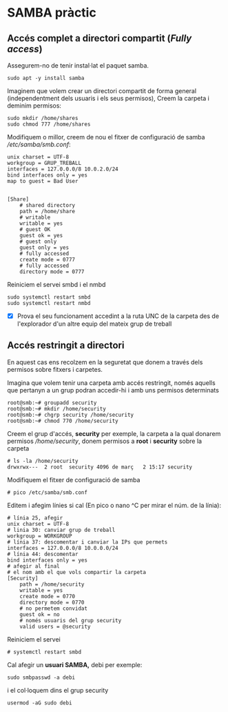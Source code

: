 # SAMBA pràctic

## Accés complet a directori compartit \(_Fully access_\)

Assegurem-no de tenir instal·lat el paquet samba.

```text
sudo apt -y install samba
```

Imaginem que volem crear un directori compartit de forma general \(independentment dels usuaris i els seus permisos\), Creem la carpeta i deminim permisos:

```text
sudo mkdir /home/shares
sudo chmod 777 /home/shares
```

Modifiquem o millor, creem de nou el fitxer de configuració de samba _/etc/samba/smb.conf_:

```text
unix charset = UTF-8
workgroup = GRUP_TREBALL
interfaces = 127.0.0.0/8 10.0.2.0/24
bind interfaces only = yes
map to guest = Bad User


[Share]
    # shared directory
    path = /home/share
    # writable
    writable = yes
    # guest OK
    guest ok = yes
    # guest only
    guest only = yes
    # fully accessed
    create mode = 0777
    # fully accessed
    directory mode = 0777
```

Reiniciem el servei smbd i el nmbd

```text
sudo systemctl restart smbd
sudo systemctl restart nmbd
```

* [x] Prova el seu funcionament accedint a la ruta UNC de la carpeta des de l'explorador d'un altre equip del mateix grup de treball



## Accés restringit a directori

En aquest cas ens recolzem en la seguretat que donem a través dels permisos sobre fitxers i carpetes.

Imagina que volem tenir una carpeta amb accés restringit, només aquells que pertanyn a un grup podran accedir-hi i amb uns permisos determinats

```text
root@smb:~# groupadd security
root@smb:~# mkdir /home/security
root@smb:~# chgrp security /home/security
root@smb:~# chmod 770 /home/security
```

Creem el grup d'accés, **security** per exemple, la carpeta a la qual donarem permisos _/home/security_,  donem permisos a **root** i **security** sobre la carpeta 

```text
# ls -la /home/security
drwxrwx---  2 root  security 4096 de març   2 15:17 security
```

Modifiquem el fitxer de configuració de samba 

```text
# pico /etc/samba/smb.conf
```

Editem i afegim línies si cal \(En pico o nano ^C per mirar el núm. de la  línia\):

```text
# línia 25, afegir
unix charset = UTF-8
# linia 30: canviar grup de treball 
workgroup = WORKGROUP
# línia 37: descomentar i canviar la IPs que permets
interfaces = 127.0.0.0/8 10.0.0.0/24
# línia 44: descomentar
bind interfaces only = yes
# afegir al final
# el nom amb el que vols compartir la carpeta
[Security]
    path = /home/security
    writable = yes
    create mode = 0770
    directory mode = 0770
    # no permetem convidat
    guest ok = no
    # només usuaris del grup security
    valid users = @security
```

Reiniciem el servei

```text
# systemctl restart smbd
```

Cal afegir un **usuari SAMBA,** debi per exemple:

```text
sudo smbpasswd -a debi
```

i el col·loquem dins el grup security

```text
usermod -aG sudo debi
```

